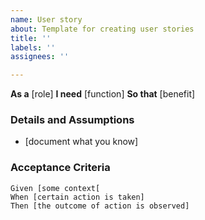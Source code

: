 ```yaml
---
name: User story
about: Template for creating user stories
title: ''
labels: ''
assignees: ''

---
```


**As a** [role]
 **I need** [function]
**So that** [benefit]

 ### Details and Assumptions
* [document what you know]

### Acceptance Criteria
```gherkin
Given [some context[
When [certain action is taken]
Then [the outcome of action is observed]
```
